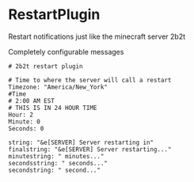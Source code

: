 # RestartPlugin
Restart notifications just like the minecraft server 2b2t

Completely configurable messages

```
# 2b2t restart plugin

# Time to where the server will call a restart
Timezone: "America/New_York"
#Time
# 2:00 AM EST
# THIS IS IN 24 HOUR TIME
Hour: 2
Minute: 0
Seconds: 0

string: "&e[SERVER] Server restarting in"
finalstring: "&e[SERVER] Server restarting..."
minutestring: " minutes..."
secondsstring: " seconds..."
secondstring: " second..."
```